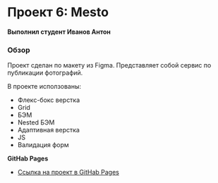 # Проект 6: Mesto

**Выполнил студент Иванов Антон**

### Обзор
Проект сделан по макету из Figma. Представляет собой сервис по публикации фотографий.

В проекте исползованы: 
* Флекс-бокс верстка
* Grid
* БЭМ 
* Nested БЭМ
* Адаптивная верстка
* JS
* Валидация форм



**GitHab Pages**

* [Ссылка на проект в GitHab Pages](https://antonivanovhub.github.io/mesto/.)
